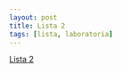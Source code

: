 ```yaml
---
layout: post
title: Lista 2
tags: [lista, laboratoria]
---
```


[Lista 2](https://github.com/datasciencePWR/ProbabilisticMachineLearning/blob/2017/2018-summer/laboratorium/Lista2.MD)